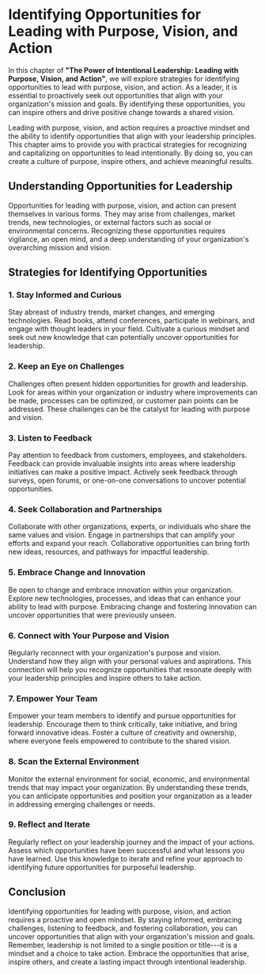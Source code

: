 Identifying Opportunities for Leading with Purpose, Vision, and Action
===============================================================================

In this chapter of **"The Power of Intentional Leadership: Leading with Purpose, Vision, and Action"**, we will explore strategies for identifying opportunities to lead with purpose, vision, and action. As a leader, it is essential to proactively seek out opportunities that align with your organization's mission and goals. By identifying these opportunities, you can inspire others and drive positive change towards a shared vision.



Leading with purpose, vision, and action requires a proactive mindset and the ability to identify opportunities that align with your leadership principles. This chapter aims to provide you with practical strategies for recognizing and capitalizing on opportunities to lead intentionally. By doing so, you can create a culture of purpose, inspire others, and achieve meaningful results.

Understanding Opportunities for Leadership
------------------------------------------

Opportunities for leading with purpose, vision, and action can present themselves in various forms. They may arise from challenges, market trends, new technologies, or external factors such as social or environmental concerns. Recognizing these opportunities requires vigilance, an open mind, and a deep understanding of your organization's overarching mission and vision.

Strategies for Identifying Opportunities
----------------------------------------

### 1. **Stay Informed and Curious**

Stay abreast of industry trends, market changes, and emerging technologies. Read books, attend conferences, participate in webinars, and engage with thought leaders in your field. Cultivate a curious mindset and seek out new knowledge that can potentially uncover opportunities for leadership.

### 2. **Keep an Eye on Challenges**

Challenges often present hidden opportunities for growth and leadership. Look for areas within your organization or industry where improvements can be made, processes can be optimized, or customer pain points can be addressed. These challenges can be the catalyst for leading with purpose and vision.

### 3. **Listen to Feedback**

Pay attention to feedback from customers, employees, and stakeholders. Feedback can provide invaluable insights into areas where leadership initiatives can make a positive impact. Actively seek feedback through surveys, open forums, or one-on-one conversations to uncover potential opportunities.

### 4. **Seek Collaboration and Partnerships**

Collaborate with other organizations, experts, or individuals who share the same values and vision. Engage in partnerships that can amplify your efforts and expand your reach. Collaborative opportunities can bring forth new ideas, resources, and pathways for impactful leadership.

### 5. **Embrace Change and Innovation**

Be open to change and embrace innovation within your organization. Explore new technologies, processes, and ideas that can enhance your ability to lead with purpose. Embracing change and fostering innovation can uncover opportunities that were previously unseen.

### 6. **Connect with Your Purpose and Vision**

Regularly reconnect with your organization's purpose and vision. Understand how they align with your personal values and aspirations. This connection will help you recognize opportunities that resonate deeply with your leadership principles and inspire others to take action.

### 7. **Empower Your Team**

Empower your team members to identify and pursue opportunities for leadership. Encourage them to think critically, take initiative, and bring forward innovative ideas. Foster a culture of creativity and ownership, where everyone feels empowered to contribute to the shared vision.

### 8. **Scan the External Environment**

Monitor the external environment for social, economic, and environmental trends that may impact your organization. By understanding these trends, you can anticipate opportunities and position your organization as a leader in addressing emerging challenges or needs.

### 9. **Reflect and Iterate**

Regularly reflect on your leadership journey and the impact of your actions. Assess which opportunities have been successful and what lessons you have learned. Use this knowledge to iterate and refine your approach to identifying future opportunities for purposeful leadership.

Conclusion
----------

Identifying opportunities for leading with purpose, vision, and action requires a proactive and open mindset. By staying informed, embracing challenges, listening to feedback, and fostering collaboration, you can uncover opportunities that align with your organization's mission and goals. Remember, leadership is not limited to a single position or title---it is a mindset and a choice to take action. Embrace the opportunities that arise, inspire others, and create a lasting impact through intentional leadership.
